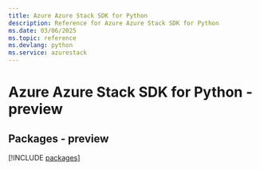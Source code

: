 ```yaml
---
title: Azure Azure Stack SDK for Python
description: Reference for Azure Azure Stack SDK for Python
ms.date: 03/06/2025
ms.topic: reference
ms.devlang: python
ms.service: azurestack
---
```

# Azure Azure Stack SDK for Python - preview
## Packages - preview
[!INCLUDE [packages](azure-stack-index.md)]